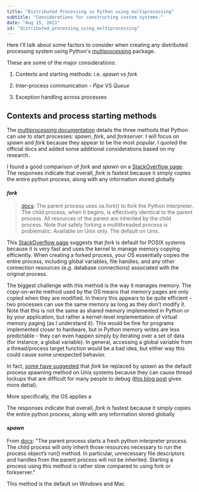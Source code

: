 ```yaml
---
title: "Distributed Processing in Python using multiprocessing"
subtitle: "Considerations for constructing custom systems."
date: "Aug 15, 2021"
id: "distributed_processing_using_multiprocessing"
---
```




Here I'll talk about some factors to consider when creating any distributed processing system using Python's [multiprocessing](https://docs.python.org/3/library/multiprocessing.html) package.


These are some of the major considerations:

1. Contexts and starting methods: i.e. _spawn_ vs _fork_

2. Inter-process communication - _Pipe_ VS _Queue_

3. Exception handling across processes


## Contexts and process starting methods

The [multiprocessing documentation](https://docs.python.org/3/library/multiprocessing.html#contexts-and-start-methods) details the three methods that Python can use to start processes: _spawn_, _fork_, and _forkserver_. 
I will focus on _spawn_ and _fork_ because they appear to be the most popular. 
I quoted the official docs and added some additional considerations based on my research.

I found a good comparison of _fork_ and _spawn_ on a [StackOverflow page](https://stackoverflow.com/questions/64095876/multiprocessing-fork-vs-spawn). 
The responses indicate that overall, _fork_ is fastest because it simply copies the entire python process, along with any information stored globally 


#### _fork_

> [docs](https://docs.python.org/3/library/multiprocessing.html#contexts-and-start-methods): The parent process uses os.fork() to fork the Python interpreter. 
> The child process, when it begins, is effectively identical to the parent process. 
> All resources of the parent are inherited by the child process. Note that safely forking a multithreaded process is problematic. 
> Available on Unix only. The default on Unix.

This [StackOverflow page](https://stackoverflow.com/questions/64095876/multiprocessing-fork-vs-spawn) suggests that _fork_ is default for POSIX systems because it is very fast and uses the kernel to manage memory copying efficiently. 
When creating a forked process, your OS essentially copies the entire process, including global variables, file handles, and any other connection resources (e.g. database connections) associated with the original process. 

The biggest challenge with this method is the way it manages memory.
The copy-on-write method used by the OS means that memory pages are only copied when they are modified. 
In theory this appears to be quite efficient - two processes can use the same memory as long as they don't modify it. 
Note that this is not the same as shared memory implemented in Python or by your application, but rather a kernel-level implementation of virtual memory paging (as I understand it).
This would be fine for programs implemented closer to hardware, but in Python memory writes are less predictable - they can even happen simply by iterating over a set of data (for instance, a global variable). 
In general, accessing a global variable from a thread/process target function would be a bad idea, but either way this could cause some unexpected behavior.

In fact, [some have suggested](https://bugs.python.org/issue40379) that _fork_ be replaced by _spawn_ as the default process spawning method on Unix systems because they can cause thread lockups that are difficult for many people to debug ([this blog post](https://pythonspeed.com/articles/python-multiprocessing/) gives more detial). 


More specifically, the OS applies a  

The responses indicate that overall, _fork_ is fastest because it simply copies the entire python process, along with any information stored globally 

#### _spawn_

From [docs](https://docs.python.org/3/library/multiprocessing.html#contexts-and-start-methods): "The parent process starts a fresh python interpreter process. The child process will only inherit those resources necessary to run the process object’s run() method. In particular, unnecessary file descriptors and handles from the parent process will not be inherited. Starting a process using this method is rather slow compared to using fork or forkserver."

This method is the default on Windows and Mac





